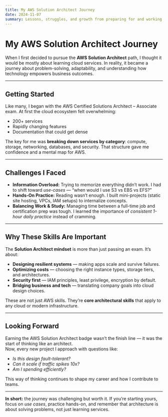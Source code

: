 ```yaml
---
title: My AWS Solution Architect Journey
date: 2024-11-07
summary: Lessons, struggles, and growth from preparing for and working with AWS as a Solution Architect.
---
```


# My AWS Solution Architect Journey

When I first decided to pursue the **AWS Solution Architect** path, I thought it would be mostly about learning cloud services. In reality, it became a journey about problem-solving, adaptability, and understanding how technology empowers business outcomes.

---

## Getting Started

Like many, I began with the AWS Certified Solutions Architect – Associate exam. At first the cloud ecosystem felt overwhelming:  
- 200+ services  
- Rapidly changing features  
- Documentation that could get dense  

The key for me was **breaking down services by category**: compute, storage, networking, databases, and security. That structure gave me confidence and a mental map for AWS.

---

## Challenges I Faced

- **Information Overload:** Trying to memorize everything didn’t work. I had to shift toward *use-cases* — “when would I use S3 vs EBS vs EFS?”  
- **Hands-On Practice:** Reading wasn’t enough. I built mini-projects (static site hosting, VPCs, IAM setups) to internalize concepts.  
- **Balancing Work & Study:** Managing time between a full-time job and certification prep was tough. I learned the importance of *consistent 1-hour daily practice* instead of cramming.

---

## Why These Skills Are Important

The **Solution Architect mindset** is more than just passing an exam. It’s about:  
- **Designing resilient systems** — making apps scale and survive failures.  
- **Optimizing costs** — choosing the right instance types, storage tiers, and architectures.  
- **Security first** — IAM principles, least privilege, encryption by default.  
- **Bridging business and tech** — translating company goals into cloud design choices.

These are not just AWS skills. They’re **core architectural skills** that apply to any cloud or modern infrastructure.

---

## Looking Forward

Earning the AWS Solution Architect badge wasn’t the finish line — it was the start of thinking like an architect.  
Now, every new project I approach with questions like:  
- *Is this design fault-tolerant?*  
- *Can it scale if traffic spikes 10x?*  
- *Am I spending efficiently?*  

This way of thinking continues to shape my career and how I contribute to teams.

---

**In short:** the journey was challenging but worth it. If you’re starting yours, focus on *use cases*, practice hands-on, and remember that architecture is about solving problems, not just learning services.

